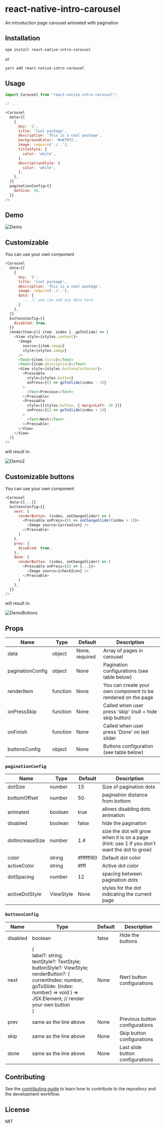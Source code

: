 # react-native-intro-carousel
An introduction page carousel animated with pagination
## Installation

```sh
npm install react-native-intro-carousel
```

or

```sh
yarn add react-native-intro-carousel
```

## Usage

```js
import Carousel from "react-native-intro-carousel";

// ...

<Carousel
  data={[
    {
      key: '1',
      title: 'Cool package',
      description: 'This is a cool package',
      backgroundColor: '#e879f2',
      image: require('./..'),
      titleStyle: {
        color: 'white',
      },
      descriptionStyle: {
        color: 'white',
      },
    },
  ]}
  paginationConfig={{
    dotSize: 20,
  }}
/>
```

## Demo

![Demo](/assets/demo.gif?raw=true "Demo")

## Customizable

You can use your own component

```js
<Carousel
  data={[
    {
      key: '1',
      title: 'Cool package',
      description: 'This is a cool package',
      image: require('./..'),
      data: {
        ... // you can add any data here
      }
    },
  ]}
  buttonsConfig={{
    disabled: true,
  }}
  renderItem={({ item, index }, goToSlide) => (
    <View style={styles.content}>
      <Image
        source={item.image}
        style={styles.image}
      />
      <Text>{item.title}</Text>
      <Text>{item.description}</Text>
      <View style={styles.buttonsContainer}>
        <Pressable
          style={styles.button}
          onPress={() => goToSlide(index - 1)}
        >
          <Text>Previous</Text>
        </Pressable>
        <Pressable
          style={[styles.button, { marginLeft: 10 }]}
          onPress={() => goToSlide(index + 1)}
        >
          <Text>Next</Text>
        </Pressable>
      </View>
    </View>
  )}
/>
```

will result in:

![Demo2](/assets/demo2.gif?raw=true "Demo2")

## Customizable buttons

You can use your own component

```js
<Carousel
  data={[...]}
  buttonsConfig={{
    next: {
      renderButton: (index, onChangeSlider) => (
        <Pressable onPress={() => onChangeSlider(index + 1)}>
          <Image source={arrowIcon} />
        </Pressable>
      )
    },
    prev: {
      disabled: true,
    },
    done: {
      renderButton: (index, onChangeSlider) => (
        <Pressable onPress={() => {...}}>
          <Image source={checkIcon} />
        </Pressable>
      )
    },
  }}
/>
```

will result in:

![DemoButtons](/assets/buttons.gif?raw=true "DemoButtons")

## Props

| Name             | Type     | Default        | Description                                                  |
|------------------|----------|----------------|--------------------------------------------------------------|
| data             | object   | None, required | Array of pages in carousel                                   |
| paginationConfig | object   | None           | Pagination configurations (see table below)                  |
| renderItem       | function | None           | You can create your own component to be rendered on the page |
| onPressSkip      | function | None           | Called when user press 'skip' (null = hide skip button)      |
| onFinish         | function | None           | Called when user press 'Done' on last slider                 |
| buttonsConfig    | object   | None           | Buttons configuration (see table below)                      |

### `paginationConfig`

| Name            | Type      | Default   | Description                                                                                 |
|-----------------|-----------|-----------|---------------------------------------------------------------------------------------------|
| dotSize         | number    | 15        | Size of pagination dots                                                                     |
| bottomOffset    | number    | 50        | pagination distance from bottom                                                             |
| animated        | boolean   | true      | allows disabling dots animation                                                             |
| disabled        | boolean   | false     | hide the pagination                                                                         |
| dotIncreaseSize | number    | 1.4       | size the dot will grow when it is on a page (hint: use 1 if you don't want the dot to grow) |
| color           | string    | #ffffff80 | Default dot color                                                                           |
| activeColor     | string    | #fff      | Active dot color                                                                            |
| dotSpacing      | number    | 12        | spacing between pagination dots                                                             |
| activeDotStyle  | ViewStyle | None      | styles for the dot indicating the current page                                              |

### `buttonsConfig`


| Name     | Type                                                                                                                                                                                                                              | Default | Description                      |
|----------|-----------------------------------------------------------------------------------------------------------------------------------------------------------------------------------------------------------------------------------|---------|----------------------------------|
| disabled | boolean                                                                                                                                                                                                                           | false   | Hide the buttons                 |
| next     | {<br>label?: string;<br>    textStyle?: TextStyle;<br>    buttonStyle?: ViewStyle;<br>    renderButton?:     (       currentIndex: number,       goToSlide: (index: number)          => void     ) => JSX.Element; // render your own button <br>} | None    | Next button configurations       |
| prev     | same as the line above                                                                                                                                                                                                            | None    | Previous button configurations   |
| skip     | same as the line above                                                                                                                                                                                                            | None    | Skip button configurations       |
| done     | same as the line above                                                                                                                                                                                                            | None    | Last slide button configurations |

## Contributing

See the [contributing guide](CONTRIBUTING.md) to learn how to contribute to the repository and the development workflow.

## License

MIT
